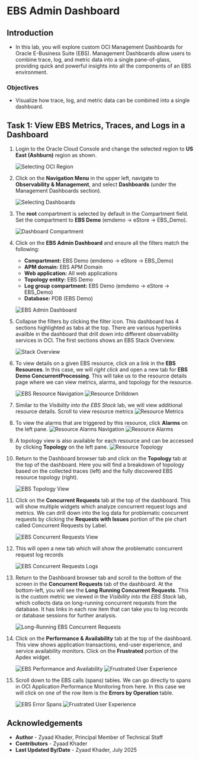 # EBS Admin Dashboard

## Introduction
* In this lab, you will explore custom OCI Management Dashboards for Oracle E-Business Suite (EBS). Management Dashboards allow users to combine trace, log, and metric data into a single pane-of-glass, providing quick and powerful insights into all the components of an EBS environment.  

### Objectives

* Visualize how trace, log, and metric data can be combined into a single dashboard.

## Task 1: View EBS Metrics, Traces, and Logs in a Dashboard

1. Login to the Oracle Cloud Console and change the selected region to **US East (Ashburn)** region as shown. 

     ![Selecting OCI Region](./images/setup/region-selection.png " ")

2. Click on the **Navigation Menu** in the upper left, navigate to **Observability & Management**, and select **Dashboards** (under the Management Dashboards section). 

    ![Selecting Dashboards](./images/setup/mgmt-dashboards-nav.png " ")

3. The **root** compartment is selected by default in the Compartment field. Set the compartment to **EBS Demo** (emdemo -> eStore -> EBS_Demo).

    ![Dashboard Compartment](./images/admin-dashboard/dashboard-compartment.png " ")

4. Click on the **EBS Admin Dashboard** and ensure all the filters match the following:

    * **Compartment:** EBS Demo (emdemo -> eStore -> EBS_Demo)
    * **APM domain:** EBS APM Domain
    * **Web application:** All web applications
    * **Topology entity:** EBS Demo
    * **Log group compartment:** EBS Demo (emdemo -> eStore -> EBS_Demo)
    * **Database:** PDB (EBS Demo)

    ![EBS Admin Dashboard](./images/admin-dashboard/admin-dashboard-details.png " ")

5. Collapse the filters by clicking the filter icon. This dashboard has 4 sections highlighted as tabs at the top. There are various hyperlinks availble in the dashboard that drill down into different observability services in OCI. The first sections shows an EBS Stack Overview. 

    ![Stack Overview](./images/admin-dashboard/stack-overview.png " ")

6. To view details on a given EBS resource, click on a link in the **EBS Resources**. In this case, we will *right click* and open a new tab for  **EBS Demo ConcurrentProcessing**. This will take us to the resource details page where we can view metrics, alarms, and topology for the resource.

    ![EBS Resource Navigation](./images/admin-dashboard/resource-nav.png " ")
    ![Resource Drilldown](./images/admin-dashboard/concurrent-processing-resource.png " ")

7. Similar to the *Visibility into the EBS Stack* lab, we will view additional resource details. Scroll to view resource metrics
    ![Resource Metrics](./images/admin-dashboard/resource-metrics.png " ")

8. To view the alarms that are triggered by this resource, click **Alarms** on the left pane.
    ![Resource Alarms Navigation](./images/admin-dashboard/resource-alarms-nav.png " ")
    ![Resource Alarms](./images/admin-dashboard/resource-alarms.png " ")

9. A topology view is also available for each resource and can be accessed by clicking **Topology** on the left pane.
    ![Resource Topology](./images/admin-dashboard/resource-topology.png " ")

10. Return to the Dashboard browser tab and click on the **Topology** tab at the top of the dashboard. Here you will find a breakdown of topology based on the collected traces (left) and the fully discovered EBS resource topology (right).

    ![EBS Topology View](./images/admin-dashboard/topology.png " ")

11. Click on the **Concurrent Requests** tab at the top of the dashboard. This will show multiple widgets which analyze concurrent request logs and metrics. We can drill down into the log data for problematic concurrent requests by clicking the **Requests with Issues** portion of the pie chart called Concurrent Requests by Label. 

    ![EBS Concurrent Requests View](./images/admin-dashboard/concurrent-requests.png " ")

12. This will open a new tab which will show the problematic concurrent request log records

    ![EBS Concurrent Requests Logs](./images/admin-dashboard/request-with-issues.png " ")

13. Return to the Dashboard browser tab and scroll to the bottom of the screen in the **Concurrent Requests** tab of the dashboard. At the bottom-left, you will see the **Long Running Concurrent Requests**. This is the custom metric we viewed in the *Visibility into the EBS Stack* lab, which collects data on long-running concurrent requests from the database. It has links in each row item that can take you to log records or database sessions for further analysis.

    ![Long-Running EBS Concurrent Requests](./images/admin-dashboard/long-running-concurrent-requests.png " ")

14. Click on the **Performance & Availability** tab at the top of the dashboard. This view shows application transactions, end-user experience, and service availability monitors. Click on the **Frustrated** portion of the Apdex widget. 

    ![EBS Performance and Availability](./images/admin-dashboard/performance-and-availability.png " ")
    ![Frustrated User Experience](./images/admin-dashboard/apdex.png " ")

15. Scroll down to the EBS calls (spans) tables. We can go directly to spans in OCI Application Performance Monitoring from here. In this case we will click on one of the row item is the **Errors by Operation** table.

    ![EBS Error Spans](./images/admin-dashboard/performance-and-availability-2.png " ")
    ![Frustrated User Experience](./images/admin-dashboard/error-spans.png " ")


## Acknowledgements

* **Author** - Zyaad Khader, Principal Member of Technical Staff
* **Contributors** - Zyaad Khader
* **Last Updated By/Date** - Zyaad Khader, July 2025